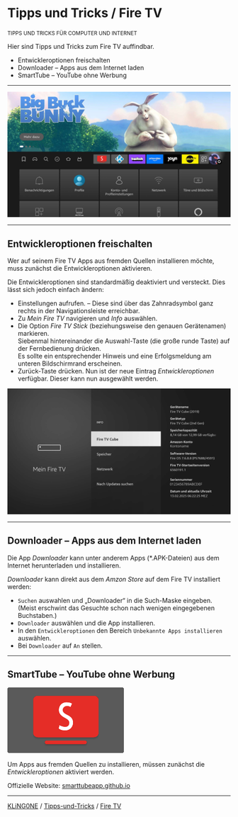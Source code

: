 # Tipps und Tricks / Fire TV
<small>TIPPS UND TRICKS FÜR COMPUTER UND INTERNET</small>

Hier sind Tipps und Tricks zum Fire TV auffindbar.

* Entwickleroptionen freischalten
* Downloader – Apps aus dem Internet laden
* SmartTube – YouTube ohne Werbung


---

![Screenshot: Fire TV](img/Screenshot-Fire-TV.jpg "Screenshot: Fire TV")

---

## Entwickleroptionen freischalten

Wer auf seinem Fire TV Apps aus fremden Quellen installieren möchte, muss zunächst die Entwickleroptionen aktivieren.

Die Entwickleroptionen sind standardmäßig deaktiviert und versteckt. Dies lässt sich jedoch einfach ändern:

* Einstellungen aufrufen. – Diese sind über das Zahnradsymbol ganz rechts in der Navigationsleiste erreichbar.
* Zu *Mein Fire TV* navigieren und *Info* auswählen.
* Die Option *Fire TV Stick* (beziehungsweise den genauen Gerätenamen) markieren.  
  Siebenmal hintereinander die Auswahl-Taste (die große runde Taste) auf der Fernbedienung drücken.  
  Es sollte ein entsprechender Hinweis und eine Erfolgsmeldung am unteren Bildschirmrand erscheinen.
* Zurück-Taste drücken. Nun ist der neue Eintrag *Entwickleroptionen* verfügbar. Dieser kann nun ausgewählt werden.

![Screenshot: Mein Fire TV](img/Screenshot-Mein-Fire-TV.jpg "Screenshot: Mein Fire TV")

---

## Downloader – Apps aus dem Internet laden

Die App *Downloader* kann unter anderem Apps (*.APK-Dateien) aus dem Internet herunterladen und installieren.

*Downloader* kann direkt aus dem *Amzon Store* auf dem Fire TV installiert werden:

* ``Suchen`` auswahlen und „Downloader“ in die Such-Maske eingeben.
  (Meist erschwint das Gesuchte schon nach wenigen eingegebenen Buchstaben.)
* ``Downloader`` auswählen und die App installieren.
* In den ``Entwickleroptionen`` den Bereich ``Unbekannte Apps installieren`` auswählen.
* Bei ``Downloader`` auf ``An`` stellen.

---

## SmartTube – YouTube ohne Werbung

![SmartTube-Logo](img/Logo-SmartTube.png "SmartTube-Logo")

Um Apps aus fremden Quellen zu installieren, müssen zunächst die *Entwickleroptionen* aktiviert werden.

Offizielle Website: [smarttubeapp.github.io](https://smarttubeapp.github.io/)

---

[KLiNG0NE](https://github.com/KLiNG0NE/) / [Tipps-und-Tricks](https://github.com/KLiNG0NE/Tipps-und-Tricks) / [Fire TV](README.md)

